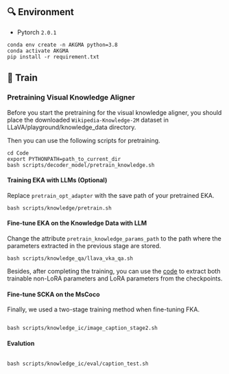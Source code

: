
## :mag: Environment
- Pytorch `2.0.1`
```shell
conda env create -n AKGMA python=3.8
conda activate AKGMA
pip install -r requirement.txt
```
## :racehorse: Train

### Pretraining Visual Knowledge Aligner

<!-- After you have successfully downloaded the Wikipedia files and placed them in the appropriate path, you could use the following code to perform VKA pretraining. -->
Before you start the pretraining for the visual knowledge aligner, you should place the downloaded `Wikipedia-Knowledge-2M` dataset in LLaVA/playground/knowledge_data directory.

Then you can use the following scripts for pretraining.

```shell
cd Code
export PYTHONPATH=path_to_current_dir
bash scripts/decoder_model/pretrain_knowledge.sh
```




#### Training EKA with LLMs (Optional)

Replace `pretrain_opt_adapter` with the save path of your pretrained EKA.

``` shell
bash scripts/knowledge/pretrain.sh
```


#### Fine-tune EKA on the Knowledge Data with LLM
Change the attribute `pretrain_knowledge_params_path` to the path where the parameters extracted in the previous stage are stored.

``` shell
bash scripts/knowledge_qa/llava_vka_qa.sh
```


Besides, after completing the training, you can use the [code](LLaVA/checkpoints/scripts/get_non_lora_trainables.py) to extract both trainable non-LoRA parameters and LoRA parameters from the checkpoints.

#### Fine-tune SCKA on the MsCoco

Finally, we used a two-stage training method when fine-tuning FKA.

``` shell

bash scripts/knowledge_ic/image_caption_stage2.sh
```


#### Evalution
``` shell

bash scripts/knowledge_ic/eval/caption_test.sh
```



```





